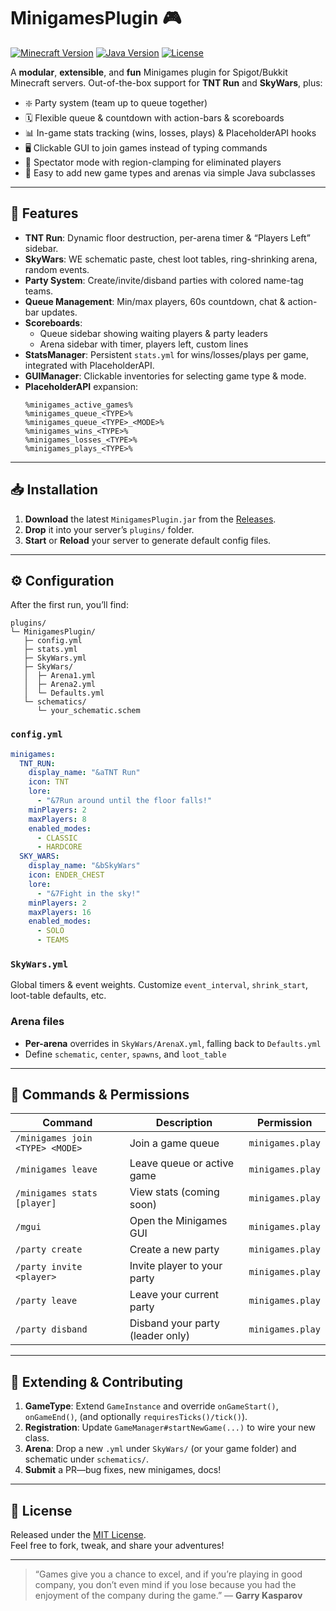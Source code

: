 # MinigamesPlugin 🎮

[![Minecraft Version](https://img.shields.io/badge/Spigot-1.13%2B-green)](https://www.spigotmc.org/) [![Java Version](https://img.shields.io/badge/Java-8%2B-brightgreen)](https://www.oracle.com/java/) [![License](https://img.shields.io/badge/License-MIT-blue.svg)](LICENSE)

A **modular**, **extensible**, and **fun** Minigames plugin for Spigot/Bukkit Minecraft servers. Out-of-the-box support for **TNT Run** and **SkyWars**, plus:

- ❇️ Party system (team up to queue together)  
- 🗓️ Flexible queue & countdown with action-bars & scoreboards  
- 📊 In-game stats tracking (wins, losses, plays) & PlaceholderAPI hooks  
- 🖥️ Clickable GUI to join games instead of typing commands  
- 👑 Spectator mode with region-clamping for eliminated players  
- 🎯 Easy to add new game types and arenas via simple Java subclasses

---

## 🚀 Features

- **TNT Run**: Dynamic floor destruction, per-arena timer & “Players Left” sidebar.  
- **SkyWars**: WE schematic paste, chest loot tables, ring-shrinking arena, random events.  
- **Party System**: Create/invite/disband parties with colored name-tag teams.  
- **Queue Management**: Min/max players, 60s countdown, chat & action-bar updates.  
- **Scoreboards**:  
  - Queue sidebar showing waiting players & party leaders  
  - Arena sidebar with timer, players left, custom lines  
- **StatsManager**: Persistent `stats.yml` for wins/losses/plays per game, integrated with PlaceholderAPI.  
- **GUIManager**: Clickable inventories for selecting game type & mode.  
- **PlaceholderAPI** expansion:  
  ```
  %minigames_active_games%  
  %minigames_queue_<TYPE>%  
  %minigames_queue_<TYPE>_<MODE>%  
  %minigames_wins_<TYPE>%  
  %minigames_losses_<TYPE>%  
  %minigames_plays_<TYPE>%  
  ```  

---

## 📥 Installation

1. **Download** the latest `MinigamesPlugin.jar` from the [Releases](https://github.com/your-repo/minigames-plugin/releases).  
2. **Drop** it into your server’s `plugins/` folder.  
3. **Start** or **Reload** your server to generate default config files.  

---

## ⚙️ Configuration

After the first run, you’ll find:

```
plugins/
└─ MinigamesPlugin/
   ├─ config.yml
   ├─ stats.yml
   ├─ SkyWars.yml
   ├─ SkyWars/
   │  ├─ Arena1.yml
   │  ├─ Arena2.yml
   │  └─ Defaults.yml
   └─ schematics/
      └─ your_schematic.schem
```

### `config.yml`

```yaml
minigames:
  TNT_RUN:
    display_name: "&aTNT Run"
    icon: TNT
    lore:
      - "&7Run around until the floor falls!"
    minPlayers: 2
    maxPlayers: 8
    enabled_modes:
      - CLASSIC
      - HARDCORE
  SKY_WARS:
    display_name: "&bSkyWars"
    icon: ENDER_CHEST
    lore:
      - "&7Fight in the sky!"
    minPlayers: 2
    maxPlayers: 16
    enabled_modes:
      - SOLO
      - TEAMS
```

### `SkyWars.yml`

Global timers & event weights. Customize `event_interval`, `shrink_start`, loot-table defaults, etc.

### Arena files

- **Per-arena** overrides in `SkyWars/ArenaX.yml`, falling back to `Defaults.yml`  
- Define `schematic`, `center`, `spawns`, and `loot_table`

---

## 💬 Commands & Permissions

| Command                          | Description                                | Permission             |
| -------------------------------- | ------------------------------------------ | ---------------------- |
| `/minigames join <TYPE> <MODE>`  | Join a game queue                          | `minigames.play`       |
| `/minigames leave`               | Leave queue or active game                 | `minigames.play`       |
| `/minigames stats [player]`      | View stats (coming soon)                   | `minigames.play`       |
| `/mgui`                          | Open the Minigames GUI                     | `minigames.play`       |
| `/party create`                  | Create a new party                         | `minigames.play`       |
| `/party invite <player>`         | Invite player to your party                | `minigames.play`       |
| `/party leave`                   | Leave your current party                   | `minigames.play`       |
| `/party disband`                 | Disband your party (leader only)           | `minigames.play`       |

---

## 🧩 Extending & Contributing

1. **GameType**: Extend `GameInstance` and override `onGameStart()`, `onGameEnd()`, (and optionally `requiresTicks()/tick()`).  
2. **Registration**: Update `GameManager#startNewGame(...)` to wire your new class.  
3. **Arena**: Drop a new `.yml` under `SkyWars/` (or your game folder) and schematic under `schematics/`.  
4. **Submit** a PR—bug fixes, new minigames, docs!  

---

## 📜 License

Released under the [MIT License](LICENSE).  
Feel free to fork, tweak, and share your adventures!  

---

> “Games give you a chance to excel, and if you’re playing in good company, you don’t even mind if you lose because you had the enjoyment of the company during the game.” — **Garry Kasparov**
